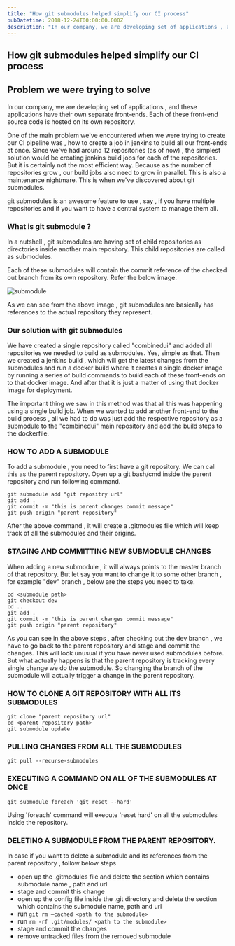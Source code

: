 ```yaml
---
title: "How git submodules helped simplify our CI process"
pubDatetime: 2018-12-24T00:00:00.000Z
description: "In our company, we are developing set of applications , and these applications have their own separate front-ends."
---
```


## How git submodules helped simplify our CI process

## Problem we were trying to solve

In our company, we are developing set of applications , and these applications have their own separate front-ends. Each of these front-end source code is hosted on its own repository.

One of the main problem we've encountered when we were trying to create our CI pipeline was , how to create a job in jenkins to build all our front-ends at once. Since we've had around 12 repositories (as of now) , the simplest solution would be creating jenkins build jobs for each of the repositories. But it is certainly not the most efficient way. Because as the number of repositories grow , our build jobs also need to grow in parallel. This is also a maintenance nightmare. This is when we've discovered about git submodules.

git submodules is an awesome feature to use , say , if you have multiple repositories and if you want to have a central system to manage them all.

### What is git submodule ?

In a nutshell , git submodules are having set of child repositories as directories inside another main repository. This child repositories are called as submodules.

Each of these submodules will contain the commit reference of the checked out branch from its own repository. Refer the below image.

![submodule](https://lazydevguy.files.wordpress.com/2018/12/submodule_with_reference.png)

As we can see from the above image , git submodules are basically has references to the actual repository they represent.

### Our solution with git submodules

We have created a single repository called "combinedui" and added all repositories we needed to build as submodules. Yes, simple as that. Then we created a jenkins build , which will get the latest changes from the submodules and run a docker build where it creates a single docker image by running a series of build commands to build each of these front-ends on to that docker image. And after that it is just a matter of using that docker image for deployment.

The important thing we saw in this method was that all this was happening using a single build job. When we wanted to add another front-end to the build process , all we had to do was just add the respective repository as a submodule to the "combinedui" main repository and add the build steps to the dockerfile.

### HOW TO ADD A SUBMODULE

To add a submodule , you need to first have a git repository. We can call this as the parent repository. Open up a git bash/cmd inside the parent repository and run following command.

```
git submodule add "git repositry url"
git add .
git commit -m "this is parent changes commit message"
git push origin "parent repository"
```

After the above command , it will create a .gitmodules file which will keep track of all the submodules and their origins.

### STAGING AND COMMITTING NEW SUBMODULE CHANGES

When adding a new submodule , it will always points to the master branch of that repository. But let say you want to change it to some other branch , for example "dev" branch , below are the steps you need to take.

```
cd <submodule path>
git checkout dev
cd ..
git add .
git commit -m "this is parent changes commit message"
git push origin "parent repository"
```

As you can see in the above steps , after checking out the dev branch , we have to go back to the parent repository and stage and commit the changes. This will look unusual if you have never used submodules before. But what actually happens is that the parent repository is tracking every single change we do the submodule. So changing the branch of the submodule will actually trigger a change in the parent repository.

### HOW TO CLONE A GIT REPOSITORY WITH ALL ITS SUBMODULES

```
git clone "parent repository url"
cd <parent repository path>
git submodule update
```

### PULLING CHANGES FROM ALL THE SUBMODULES

```
git pull --recurse-submodules
```

### EXECUTING A COMMAND ON ALL OF THE SUBMODULES AT ONCE
```
git submodule foreach 'git reset --hard'
```

Using 'foreach' command will execute 'reset hard' on all the submodules inside the repository.

### DELETING A SUBMODULE FROM THE PARENT REPOSITORY.

In case if you want to delete a submodule and its references from the parent repository , follow below steps

- open up the .gitmodules file and delete the section which contains submodule name , path and url
- stage and commit this change
- open up the config file inside the .git directory and delete the section which contains the submodule name, path and url
- run `git rm –cached <path to the submodule>`
- run `rm -rf .git/modules/ <path to the submodule>`
- stage and commit the changes
- remove untracked files from the removed submodule 